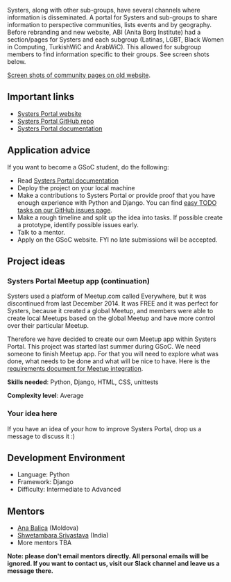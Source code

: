 Systers, along with other sub-groups, have several channels where information is disseminated. A portal for Systers and sub-groups to share information to perspective communities, lists events and by geography. Before rebranding and new website, ABI (Anita Borg Institute) had a section/pages for Systers and each subgroup (Latinas, LGBT, Black Women in Computing, TurkishWiC and ArabWiC). This allowed for subgroup members to find information specific to their groups. See screen shots below.

[Screen shots of community pages on old website](http://systers.org/systers-dev/doku.php/portal).

## Important links
* [Systers Portal website](http://portal.systers.org/)
* [Systers Portal GitHub repo](https://github.com/systers/portal)
* [Systers Portal documentation](http://systers-portal.readthedocs.org/en/develop/)

## Application advice
If you want to become a GSoC student, do the following:
* Read [Systers Portal documentation](http://systers-portal.readthedocs.org/en/develop/)
* Deploy the project on your local machine
* Make a contributions to Systers Portal or provide proof that you have enough experience with Python and Django. You can find [easy TODO tasks on our GitHub issues page](https://github.com/systers/portal/issues?q=is%3Aopen+is%3Aissue+label%3A%22easy+TODO%22).
* Make a rough timeline and split up the idea into tasks. If possible create a prototype, identify possible issues early.
* Talk to a mentor.
* Apply on the GSoC website. FYI no late submissions will be accepted.

## Project ideas

### Systers Portal Meetup app (continuation)

Systers used a platform of Meetup.com called Everywhere, but it was discontinued from last December 2014. It was FREE and it was perfect for Systers, because it created a global Meetup, and members were able to create local Meetups based on the global Meetup and have more control over their particular Meetup. 

Therefore we have decided to create our own Meetup app within Systers Portal. This project was started last summer during GSoC. We need someone to finish Meetup app. For that you will need to explore what was done, what needs to be done and what will be nice to have. Here is the [requirements document for Meetup integration](https://github.com/systers/portal/blob/develop/docs/requirements/Systers_GSoC15_PortalMeetupProject_Requirements.pdf).

**Skills needed**: Python, Django, HTML, CSS, unittests

**Complexity level**: Average

### Your idea here

If you have an idea of your how to improve Systers Portal, drop us a message to discuss it :)

## Development Environment
* Language: Python
* Framework: Django
* Difficulty: Intermediate to Advanced

## Mentors
* [Ana Balica](http://ana-balica.github.io/) (Moldova)
* [Shwetambara Srivastava](https://github.com/shwetambara) (India)
* More mentors TBA

**Note: please don't email mentors directly. All personal emails will be ignored. If you want to contact us, visit our Slack channel and leave us a message there.**